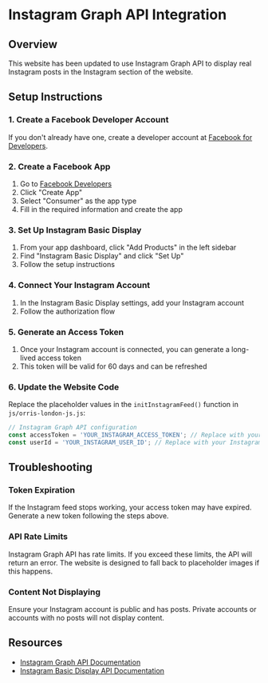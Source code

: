 # Instagram Graph API Integration

## Overview
This website has been updated to use Instagram Graph API to display real Instagram posts in the Instagram section of the website.

## Setup Instructions

### 1. Create a Facebook Developer Account
If you don't already have one, create a developer account at [Facebook for Developers](https://developers.facebook.com/).

### 2. Create a Facebook App
1. Go to [Facebook Developers](https://developers.facebook.com/apps/)
2. Click "Create App"
3. Select "Consumer" as the app type
4. Fill in the required information and create the app

### 3. Set Up Instagram Basic Display
1. From your app dashboard, click "Add Products" in the left sidebar
2. Find "Instagram Basic Display" and click "Set Up"
3. Follow the setup instructions

### 4. Connect Your Instagram Account
1. In the Instagram Basic Display settings, add your Instagram account
2. Follow the authorization flow

### 5. Generate an Access Token
1. Once your Instagram account is connected, you can generate a long-lived access token
2. This token will be valid for 60 days and can be refreshed

### 6. Update the Website Code
Replace the placeholder values in the `initInstagramFeed()` function in `js/orris-london-js.js`:

```javascript
// Instagram Graph API configuration
const accessToken = 'YOUR_INSTAGRAM_ACCESS_TOKEN'; // Replace with your actual access token
const userId = 'YOUR_INSTAGRAM_USER_ID'; // Replace with your Instagram user ID
```

## Troubleshooting

### Token Expiration
If the Instagram feed stops working, your access token may have expired. Generate a new token following the steps above.

### API Rate Limits
Instagram Graph API has rate limits. If you exceed these limits, the API will return an error. The website is designed to fall back to placeholder images if this happens.

### Content Not Displaying
Ensure your Instagram account is public and has posts. Private accounts or accounts with no posts will not display content.

## Resources
- [Instagram Graph API Documentation](https://developers.facebook.com/docs/instagram-api/)
- [Instagram Basic Display API Documentation](https://developers.facebook.com/docs/instagram-basic-display-api/)